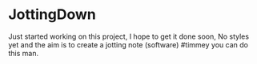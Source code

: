 # JottingDown
Just started working on this project,
I hope to get it done soon,
No styles yet and the aim is to create a jotting note (software)
#timmey you can do this man.
